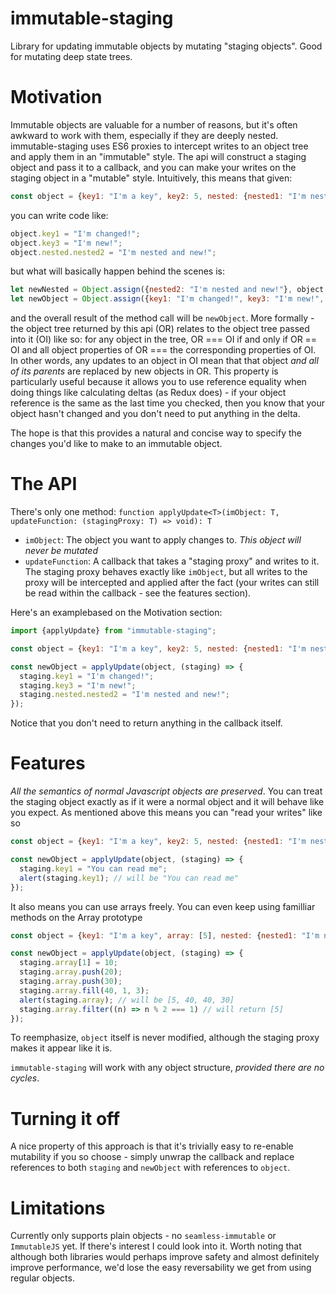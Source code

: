 # immutable-staging
Library for updating immutable objects by mutating "staging objects". Good for mutating deep state trees.

# Motivation
Immutable objects are valuable for a number of reasons, but it's often awkward to work with them, especially if they 
are deeply nested. immutable-staging uses ES6 proxies to intercept writes to an object tree and apply them in an "immutable" style.
The api will construct a staging object and pass it to a callback, and you can make your writes on the staging 
object in a "mutable" style. Intuitively, this means that given:

```javascript
const object = {key1: "I'm a key", key2: 5, nested: {nested1: "I'm nested!"}};
```

you can write code like:

```javascript
object.key1 = "I'm changed!";
object.key3 = "I'm new!";
object.nested.nested2 = "I'm nested and new!";
```

but what will basically happen behind the scenes is:

```javascript
let newNested = Object.assign({nested2: "I'm nested and new!"}, object.nested);
let newObject = Object.assign({key1: "I'm changed!", key3: "I'm new!", nested: newNested}, object);
```
and the overall result of the method call will be `newObject`. More formally - the object tree returned by this api (OR)
relates to the object tree passed into it (OI) like so: for any object in the tree, OR === OI if and only if OR == OI 
and all object properties of OR === the corresponding properties of OI. In other words, any updates to an object in OI 
mean that that object _and all of its parents_ are replaced by new objects in OR. This property is particularly useful 
because it allows you to use reference equality when doing things like calculating deltas (as Redux does) - if your 
object reference is the same as the last time you checked, then you know that your object hasn't changed and you don't 
need to put anything in the delta.

The hope is that this provides a natural and concise way to specify the changes you'd like to make to an immutable object.

# The API
There's only one method:
```function applyUpdate<T>(imObject: T, updateFunction: (stagingProxy: T) => void): T```
* `imObject`: The object you want to apply changes to. *This object will never be mutated*
* `updateFunction`: A callback that takes a "staging proxy" and writes to it. The staging proxy behaves exactly like `imObject`,
but all writes to the proxy will be intercepted and applied after the fact (your writes can still be read within the 
callback - see the features section). 

Here's an examplebased on the Motivation section:
```javascript
import {applyUpdate} from "immutable-staging";

const object = {key1: "I'm a key", key2: 5, nested: {nested1: "I'm nested!"}};

const newObject = applyUpdate(object, (staging) => {
  staging.key1 = "I'm changed!";
  staging.key3 = "I'm new!";
  staging.nested.nested2 = "I'm nested and new!";
});
```

Notice that you don't need to return anything in the callback itself.

# Features
*All the semantics of normal Javascript objects are preserved*. You can treat the staging object exactly as if it were a 
normal object and it will behave like you expect. As mentioned above this means you can "read your writes" like so

```javascript
const object = {key1: "I'm a key", key2: 5, nested: {nested1: "I'm nested!"}};

const newObject = applyUpdate(object, (staging) => {
  staging.key1 = "You can read me";
  alert(staging.key1); // will be "You can read me"
});
```
It also means you can use arrays freely. You can even keep using familliar methods on the Array prototype

```javascript
const object = {key1: "I'm a key", array: [5], nested: {nested1: "I'm nested!"}};

const newObject = applyUpdate(object, (staging) => {
  staging.array[1] = 10;
  staging.array.push(20);
  staging.array.push(30);
  staging.array.fill(40, 1, 3);
  alert(staging.array); // will be [5, 40, 40, 30]
  staging.array.filter((n) => n % 2 === 1) // will return [5]
});
```

To reemphasize, `object` itself is never modified, although the staging proxy makes it appear like it is.

`immutable-staging` will work with any object structure, *provided there are no cycles*.

# Turning it off
A nice property of this approach is that it's trivially easy to re-enable mutability if you so choose - simply 
unwrap the callback and replace references to both `staging` and `newObject` with references to `object`.

# Limitations
Currently only supports plain objects - no `seamless-immutable` or `ImmutableJS` yet. If there's interest I could 
look into it. Worth noting that although both libraries would perhaps improve safety and almost definitely improve 
performance, we'd lose the easy reversability we get from using regular objects.

